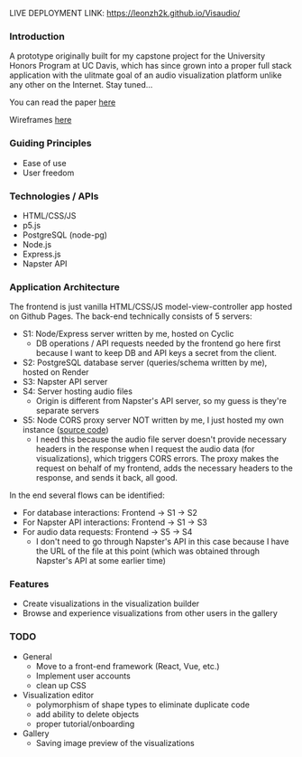 LIVE DEPLOYMENT LINK: <a href="https://leonzh2k.github.io/Visaudio/" target="_blank">https://leonzh2k.github.io/Visaudio/</a>

### Introduction
A prototype originally built for my capstone project for the University Honors Program at UC Davis, which has since grown into a proper full stack application with the ulitmate goal of an audio visualization platform unlike any other on the Internet. Stay tuned...

You can read the paper <a href="https://leonzh2k.github.io/academic_papers/Visaudio_Project_Book.pdf" target="_blank">here</a>

Wireframes <a href="https://www.figma.com/file/Do7grHLNvjXHS0Z8w42YLX/Interactive-Design-Comp-(Copy)?node-id=0%3A1">here</a>

### Guiding Principles
* Ease of use
* User freedom

### Technologies / APIs
* HTML/CSS/JS
* p5.js
* PostgreSQL (node-pg)
* Node.js
* Express.js
* Napster API

### Application Architecture
The frontend is just vanilla HTML/CSS/JS model-view-controller app hosted on Github Pages. The back-end technically consists of 5 servers: 
* S1: Node/Express server written by me, hosted on Cyclic 
    * DB operations / API requests needed by the frontend go here first because I want to keep DB and API keys a secret from the client.
* S2: PostgreSQL database server (queries/schema written by me), hosted on Render
* S3: Napster API server
* S4: Server hosting audio files
    * Origin is different from Napster's API server, so my guess is they're separate servers
* S5: Node CORS proxy server NOT written by me, I just hosted my own instance (<a href="https://github.com/Rob--W/cors-anywhere" target="_blank">source code</a>)
    * I need this because the audio file server doesn't provide necessary headers in the response when I request the audio data (for visualizations), which triggers CORS errors. The proxy makes the request on behalf of my frontend, adds the necessary headers to the response, and sends it back, all good.

In the end several flows can be identified:
* For database interactions: Frontend -> S1 -> S2
* For Napster API interactions: Frontend -> S1 -> S3
* For audio data requests: Frontend -> S5 -> S4
    * I don't need to go through Napster's API in this case because I have the URL of the file at this point (which was obtained through Napster's API at some earlier time)


### Features 
* Create visualizations in the visualization builder
* Browse and experience visualizations from other users in the gallery

### TODO
- General
    - Move to a front-end framework (React, Vue, etc.)
    - Implement user accounts
    - clean up CSS
- Visualization editor
    - polymorphism of shape types to eliminate duplicate code
    - add ability to delete objects
    - proper tutorial/onboarding
- Gallery
    - Saving image preview of the visualizations
